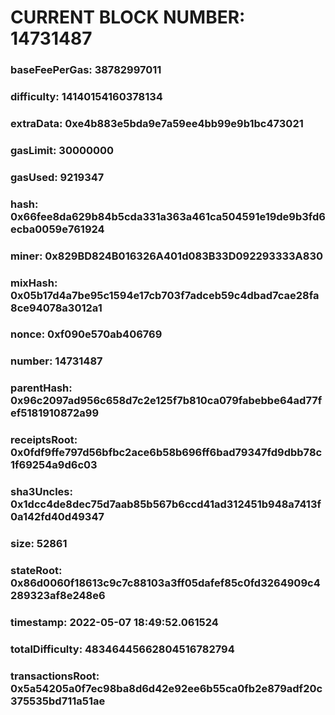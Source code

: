 # CURRENT BLOCK NUMBER: 14731487

### baseFeePerGas: 38782997011
### difficulty: 14140154160378134
### extraData: 0xe4b883e5bda9e7a59ee4bb99e9b1bc473021
### gasLimit: 30000000
### gasUsed: 9219347
### hash: 0x66fee8da629b84b5cda331a363a461ca504591e19de9b3fd6ecba0059e761924
### miner: 0x829BD824B016326A401d083B33D092293333A830
### mixHash: 0x05b17d4a7be95c1594e17cb703f7adceb59c4dbad7cae28fa8ce94078a3012a1
### nonce: 0xf090e570ab406769
### number: 14731487
### parentHash: 0x96c2097ad956c658d7c2e125f7b810ca079fabebbe64ad77fef5181910872a99
### receiptsRoot: 0x0fdf9ffe797d56bfbc2ace6b58b696ff6bad79347fd9dbb78c1f69254a9d6c03
### sha3Uncles: 0x1dcc4de8dec75d7aab85b567b6ccd41ad312451b948a7413f0a142fd40d49347
### size: 52861
### stateRoot: 0x86d0060f18613c9c7c88103a3ff05dafef85c0fd3264909c4289323af8e248e6
### timestamp: 2022-05-07 18:49:52.061524
### totalDifficulty: 48346445662804516782794
### transactionsRoot: 0x5a54205a0f7ec98ba8d6d42e92ee6b55ca0fb2e879adf20c375535bd711a51ae
